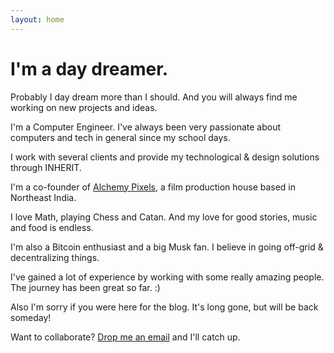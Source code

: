 ```yaml
---
layout: home
---
```

# I'm a day dreamer.

Probably I day dream more than I should. And you will always find me working on new projects and ideas.

I'm a Computer Engineer. I've always been very passionate about computers and tech in general since my school days.

I work with several clients and provide my technological & design solutions through INHERIT.

I'm a co-founder of [Alchemy Pixels](http://alchemypixels.com), a film production house based in Northeast India. 

I love Math, playing Chess and Catan. And my love for good stories, music and food is endless. 

I'm also a Bitcoin enthusiast and a big Musk fan. I believe in going off-grid & decentralizing things.

I've gained a lot of experience by working with some really amazing people. The journey has been great so far. :)

Also I'm sorry if you were here for the blog. It's long gone, but will be back someday!

Want to collaborate? [Drop me an email](mailto:avi@alchemypixels.com) and I'll catch up.
